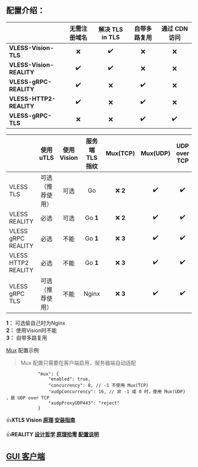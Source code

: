 ## **配置介绍：** 

| | 无需注册域名 | 解决 TLS in TLS | 自带多路复用 | 通过 CDN 访问 |
| :--- | :---: | :---: | :---: | :---: |
| **VLESS-Vision-TLS** | :x: | :heavy_check_mark: | :x: | :x: |
| **VLESS-Vision-REALITY** | :heavy_check_mark: | :heavy_check_mark: | :x: | :x: |
| **VLESS-gRPC-REALITY** | :heavy_check_mark: | :x: | :heavy_check_mark: | :x: |
| **VLESS-HTTP2-REALITY** | :heavy_check_mark: | :x: | :heavy_check_mark: | :x: |
| **VLESS-gRPC-TLS** | :x: | :x: | :heavy_check_mark: | :heavy_check_mark: |

| | 使用 uTLS | 使用 Vision | 服务端 TLS 指纹 | Mux(TCP) | Mux(UDP) | UDP over TCP |
| :--- | :---: | :---: | :---: | :---: | :---: | :---: |
| VLESS TLS | 可选（推荐使用） | 可选 | Go | :x: **2** | :heavy_check_mark: | :heavy_check_mark: |
| VLESS REALITY | 必选 | 可选 | Go **1** | :x: **2** | :heavy_check_mark: | :heavy_check_mark: |
| VLESS gRPC REALITY | 必选 | 不能 | Go **1** | :x: **3** | :heavy_check_mark: | :heavy_check_mark: |
| VLESS HTTP2 REALITY | 必选 | 不能 | Go **1** | :x: **3** | :heavy_check_mark: | :heavy_check_mark: |
| VLESS gRPC TLS | 可选（推荐使用） | 不能 | Nginx | :x: **3** | :heavy_check_mark: | :heavy_check_mark: |

**1：** 可选偷自己时为Nginx<br>
**2：** 使用Vision时不能<br>
**3：** 自带多路复用

[Mux](https://xtls.github.io/Xray-docs-next/config/outbound.html#muxobject) 配置示例

> Mux 配置只需要在客户端启用，服务器端自动适配

```jsonc
            "mux": {
                "enabled": true,
                "concurrency": 8, // -1 不使用 Mux(TCP)
                "xudpConcurrency": 16, // 非 -1 或 0 时，使用 Mux(UDP) ，是 UDP over TCP
                "xudpProxyUDP443": "reject"
            }
```

:+1:**XTLS Vision [原理](https://github.com/XTLS/Xray-core/discussions/1295) [安装指南](https://github.com/chika0801/Xray-install)**

:+1:**REALITY [设计哲学](https://github.com/XTLS/Xray-core/issues/1689#issuecomment-1439447009) [原理拾零](https://github.com/XTLS/Xray-core/issues/1891#issuecomment-1495439413) [配置说明](https://github.com/XTLS/REALITY#readme)**

## **[GUI 客户端](https://github.com/XTLS/Xray-core/blob/main/README.md#gui-clients)** 
